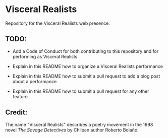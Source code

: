 # Visceral Realists

Repository for the Visceral Realists web presence.

## TODO:

  * Add a Code of Conduct for both contributing to this repository and for
    performing as Visceral Realists

  * Explain in this README how to organize a Visceral Realists performance

  * Explain in this README how to submit a pull request to add a blog post
    about a performance

  * Explain in this README how to submit a pull request for any other feature

## Credit:

The name "Visceral Realists" describes a poetry movement in the 1998 novel *The
Savage Detectives* by Chilean author Roberto Bolaño.
